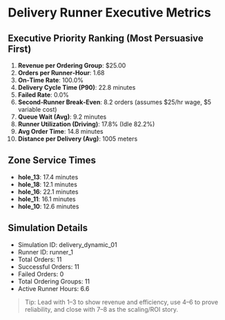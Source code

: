 # Delivery Runner Executive Metrics

## Executive Priority Ranking (Most Persuasive First)
1. **Revenue per Ordering Group**: $25.00
2. **Orders per Runner‑Hour**: 1.68
3. **On‑Time Rate**: 100.0%
4. **Delivery Cycle Time (P90)**: 22.8 minutes
5. **Failed Rate**: 0.0%
6. **Second‑Runner Break‑Even**: 8.2 orders (assumes $25/hr wage, $5 variable cost)
7. **Queue Wait (Avg)**: 9.2 minutes
8. **Runner Utilization (Driving)**: 17.8% (Idle 82.2%)
9. **Avg Order Time**: 14.8 minutes
10. **Distance per Delivery (Avg)**: 1005 meters

## Zone Service Times
- **hole_13**: 17.4 minutes
- **hole_18**: 12.1 minutes
- **hole_16**: 22.1 minutes
- **hole_11**: 16.1 minutes
- **hole_10**: 12.6 minutes


## Simulation Details
- Simulation ID: delivery_dynamic_01
- Runner ID: runner_1
- Total Orders: 11
- Successful Orders: 11
- Failed Orders: 0
- Total Ordering Groups: 11
- Active Runner Hours: 6.6

> Tip: Lead with 1–3 to show revenue and efficiency, use 4–6 to prove reliability, and close with 7–8 as the scaling/ROI story.
